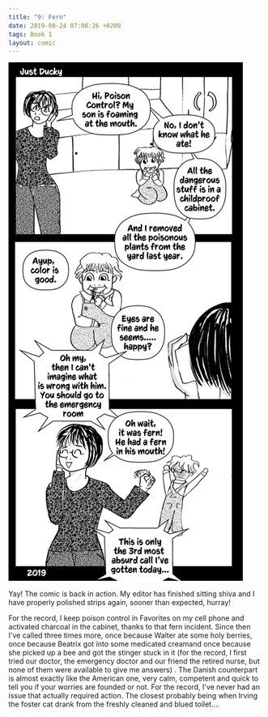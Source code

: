 ```yaml
---
title: "9: Fern"
date: 2019-08-24 07:08:26 +0200
tags: Book 1
layout: comic
---
```


![9: Fern](/comics/Book_1_-_009_Fern.png)

Yay! The comic is back in action. My editor has finished sitting shiva and I have properly polished strips again, sooner than expected, hurray! 

For the record, I keep poison control in Favorites on my cell phone and activated charcoal in the cabinet, thanks to that fern incident. Since then I've called three times more, once because Walter ate some holy berries, once because Beatrix got into some medicated creamand once because she picked up a bee and got the stinger stuck in it (for the record, I first tried our doctor, the emergency doctor and our friend the retired nurse, but none of them were available to give me answers) . The Danish counterpart is almost exactly like the American one, very calm, competent and quick to tell you if your worries are founded or not. For the record, I've never had an issue that actually required action. The closest probably being when Irving the foster cat drank from the freshly cleaned and blued toilet....